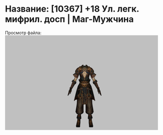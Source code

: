 # Название: [10367] +18 Ул. легк. мифрил. досп | Маг-Мужчина

Просмотр файла:
![p040021.png](p040021.png)